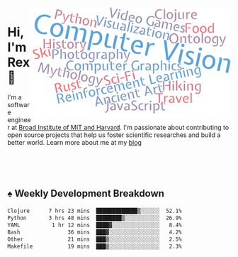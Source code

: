 <img src="https://raw.githubusercontent.com/rexwangcc/rexwangcc/master/myself.png" alt="Rex!" width="450" height="250" align="right">

# Hi, I'm Rex 👋

I'm a software engineer at [Broad Institute of MIT and Harvard](https://www.broadinstitute.org/). I'm passionate about contributing to open source projects that help us foster scientific researches and build a better world. Learn more about me at my [blog](https://rexwang.cc)

<br>
<br>
<br>

<table>
<tr valign="top" width="50%">
<!-- <td > -->

## ♠ Weekly Development Breakdown

<!-- code_time starts -->

```text
Clojure      7 hrs 23 mins  █████████████▒░░░░░░  52.1%
Python       3 hrs 48 mins  ████████▒░░░░░░░░░░░  26.9%
YAML          1 hr 12 mins  ████▓░░░░░░░░░░░░░░░   8.4%
Bash               36 mins  ███▓░░░░░░░░░░░░░░░░   4.2%
Other              21 mins  ███▒░░░░░░░░░░░░░░░░   2.5%
Makefile           19 mins  ███▒░░░░░░░░░░░░░░░░   2.3%
```

<!-- code_time ends -->

<!-- Placeholder for my Game statuses -->

<!-- <td valign="top" width="50%">

#### ♦ My Personal Progress

</td> -->

</tr>
</table>
